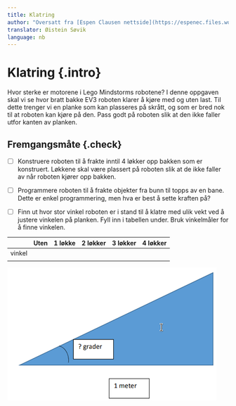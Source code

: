 ```yaml
---
title: Klatring
author: "Oversatt fra [Espen Clausen nettside](https://espenec.files.wordpress.com/2015/09/lego-mindstorms-del-1-5.pdf)"
translator: Øistein Søvik
language: nb
---
```



# Klatring {.intro}

Hvor sterke er motorene i Lego Mindstorms robotene? I denne oppgaven skal vi se
hvor bratt bakke EV3 roboten klarer å kjøre med og uten last. Til dette trenger
vi en planke som kan plasseres på skrått, og som er bred nok til at roboten kan
kjøre på den. Pass godt på roboten slik at den ikke faller utfor kanten av
planken.

## Fremgangsmåte {.check}

- [ ] Konstruere roboten til å frakte inntil 4 løkker opp bakken som er
  konstruert. Løkkene skal være plassert på roboten slik at de ikke faller av
  når roboten kjører opp bakken.

- [ ] Programmere roboten til å frakte objekter fra bunn til topps av en bane.
  Dette er enkel programmering, men hva er best å sette kraften på?

- [ ] Finn ut hvor stor vinkel roboten er i stand til å klatre med ulik vekt ved
  å justere vinkelen på planken. Fyll inn i tabellen under. Bruk vinkelmåler for
  å finne vinkelen.

|        | Uten | 1 løkke | 2 løkker | 3 løkker | 4 løkker |
| :----- | :--- | :------ | :------- | :------- | :------- |
| vinkel |      |         |          |          |          |
|        |      |         |          |          |          |

![Bilde av en trekant med grader](lego_mindstorms_klatring_1.png)
